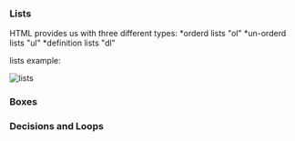 ### Lists

HTML provides us with three different types:
*orderd lists "ol"
*un-orderd lists "ul"
*definition lists "dl"

lists example:

![lists](https://clarkwp.files.wordpress.com/2013/10/lists_and_nested_lists_in_wordpress.png?w=311)



### Boxes



### Decisions and Loops
